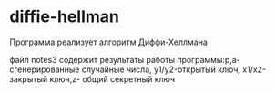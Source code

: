 # diffie-hellman

Программа реализует алгоритм Диффи-Хеллмана

файл notes3 содержит результаты работы программы:p,a-сгенерированные случайные числа, y1/y2-открытый ключ, x1/x2-закрытый ключ,z- общий секретный ключ
